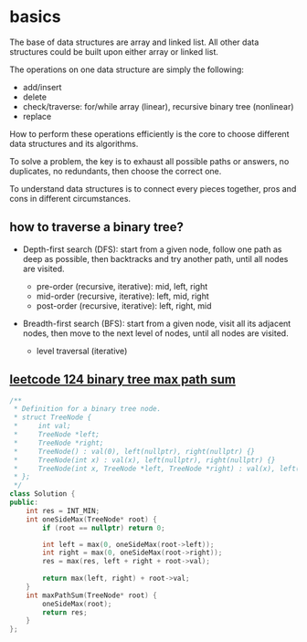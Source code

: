 # basics

The base of data structures are array and linked list. All other data structures could be built upon either array or linked list.

The operations on one data structure are simply the following:

* add/insert
* delete
* check/traverse: for/while array (linear), recursive binary tree (nonlinear) 
* replace

How to perform these operations efficiently is the core to choose different data structures and its algorithms.

To solve a problem, the key is to exhaust all possible paths or answers, no duplicates, no redundants, then choose the correct one.

To understand data structures is to connect every pieces together, pros and cons in different circumstances. 

## how to traverse a binary tree?

* Depth-first search (DFS): start from a given node, follow one path as deep as possible, then backtracks and try another path, until all nodes are visited.

  * pre-order (recursive, iterative): mid, left, right
  * mid-order (recursive, iterative): left, mid, right
  * post-order (recursive, iterative): left, right, mid

* Breadth-first search (BFS): start from a given node, visit all its adjacent nodes, then move to the next level of nodes, until all nodes are visited.

  * level traversal (iterative)

## [leetcode 124 binary tree max path sum](https://leetcode.com/problems/binary-tree-maximum-path-sum/)

```C++
/**
 * Definition for a binary tree node.
 * struct TreeNode {
 *     int val;
 *     TreeNode *left;
 *     TreeNode *right;
 *     TreeNode() : val(0), left(nullptr), right(nullptr) {}
 *     TreeNode(int x) : val(x), left(nullptr), right(nullptr) {}
 *     TreeNode(int x, TreeNode *left, TreeNode *right) : val(x), left(left), right(right) {}
 * };
 */
class Solution {
public:
    int res = INT_MIN;
    int oneSideMax(TreeNode* root) {
        if (root == nullptr) return 0;

        int left = max(0, oneSideMax(root->left));
        int right = max(0, oneSideMax(root->right));
        res = max(res, left + right + root->val);
        
        return max(left, right) + root->val;
    }
    int maxPathSum(TreeNode* root) {
        oneSideMax(root);
        return res;    
    }
};
```


